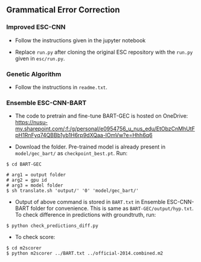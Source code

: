 ## Grammatical Error Correction

### Improved ESC-CNN

- Follow the instructions given in the jupyter notebook

- Replace `run.py` after cloning the original ESC repository with the `run.py` given in `esc/run.py`.

### Genetic Algorithm

- Follow the instructions in `readme.txt`.

### Ensemble ESC-CNN-BART

- The code to pretrain and fine-tune BART-GEC is hosted on OneDrive: https://nusu-my.sharepoint.com/:f:/g/personal/e0954756_u_nus_edu/EtObzCnMhUtFpH1RnFyq74QBBb1yb1H6rp9dXQaa-lOmVw?e=Hhh6q6

- Download the folder. Pre-trained model is already present in `model/gec_bart/` as `checkpoint_best.pt`.
Run:

```shell
$ cd BART-GEC

# arg1 = output folder
# arg2 = gpu id
# arg3 = model folder
$ sh translate.sh 'output/' '0' 'model/gec_bart/'
```

- Output of above command is stored in `BART.txt` in Ensemble ESC-CNN-BART folder for convenience. This is same as `BART-GEC/output/hyp.txt`. To check difference in predictions with groundtruth, run:
```shell
$ python check_predictions_diff.py
```

- To check score:
```shell
$ cd m2scorer
$ python m2scorer ../BART.txt ../official-2014.combined.m2
```
